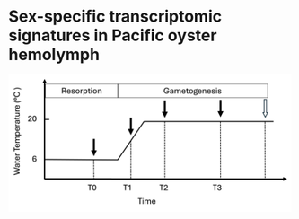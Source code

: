 # Sex-specific transcriptomic signatures in Pacific oyster hemolymph
![image](https://github.com/sjwu571/Hemolymph_RNAseq/blob/main/Fig1.jpg?raw=true)
